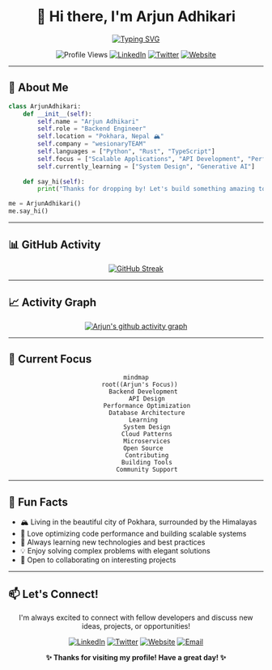 # <div align="center">👋 Hi there, I'm Arjun Adhikari</div>

<div align="center">
  
[![Typing SVG](https://readme-typing-svg.herokuapp.com?font=Fira+Code&weight=600&size=28&pause=1000&color=2F81F7&center=true&vCenter=true&width=600&lines=Backend+Engineer;Python+%26+Rust+Developer;Building+Scalable+Applications;Open+Source+Enthusiast)](https://git.io/typing-svg)

</div>

<div align="center">
  
![Profile Views](https://komarev.com/ghpvc/?username=theArjun&color=blue&style=for-the-badge)
[![LinkedIn](https://img.shields.io/badge/LinkedIn-0077B5?style=for-the-badge&logo=linkedin&logoColor=white)](https://www.linkedin.com/in/thearjun)
[![Twitter](https://img.shields.io/badge/Twitter-1DA1F2?style=for-the-badge&logo=twitter&logoColor=white)](https://twitter.com/iArjunAdhikari)
[![Website](https://img.shields.io/badge/Website-FF7139?style=for-the-badge&logo=Firefox-Browser&logoColor=white)](https://adhikariarjun.com.np)

</div>

---

## 🚀 About Me

```python
class ArjunAdhikari:
    def __init__(self):
        self.name = "Arjun Adhikari"
        self.role = "Backend Engineer"
        self.location = "Pokhara, Nepal 🏔️"
        self.company = "wesionaryTEAM"
        self.languages = ["Python", "Rust", "TypeScript"]
        self.focus = ["Scalable Applications", "API Development", "Performance Optimization"]
        self.currently_learning = ["System Design", "Generative AI"]
    
    def say_hi(self):
        print("Thanks for dropping by! Let's build something amazing together 🚀")

me = ArjunAdhikari()
me.say_hi()
```

---

## 📊 GitHub Activity

<div align="center">
  
[![GitHub Streak](https://streak-stats.demolab.com/?user=theArjun&theme=tokyonight)](https://git.io/streak-stats)

</div>

---

## 📈 Activity Graph

<div align="center">
  
[![Arjun's github activity graph](https://github-readme-activity-graph.vercel.app/graph?username=theArjun&theme=tokyo-night)](https://github.com/ashutosh00710/github-readme-activity-graph)

</div>

---

## 🎯 Current Focus

<div align="center">

```mermaid
mindmap
  root((Arjun's Focus))
    Backend Development
      API Design
      Performance Optimization
      Database Architecture
    Learning
      System Design
      Cloud Patterns
      Microservices
    Open Source
      Contributing
      Building Tools
      Community Support
```

</div>

---

## 🌟 Fun Facts

- 🏔️ Living in the beautiful city of Pokhara, surrounded by the Himalayas
- 🚀 Love optimizing code performance and building scalable systems
- 🌱 Always learning new technologies and best practices
- 💡 Enjoy solving complex problems with elegant solutions
- 🤝 Open to collaborating on interesting projects

---

## 📫 Let's Connect!

<div align="center">

I'm always excited to connect with fellow developers and discuss new ideas, projects, or opportunities!

[![LinkedIn](https://img.shields.io/badge/LinkedIn-Let's_Connect!-0077B5?style=for-the-badge&logo=linkedin&logoColor=white)](https://www.linkedin.com/in/thearjun)
[![Twitter](https://img.shields.io/badge/Twitter-Follow_Me!-1DA1F2?style=for-the-badge&logo=twitter&logoColor=white)](https://twitter.com/iArjunAdhikari)
[![Website](https://img.shields.io/badge/Website-Visit_Me!-FF7139?style=for-the-badge&logo=Firefox-Browser&logoColor=white)](https://adhikariarjun.com.np)
[![Email](https://img.shields.io/badge/Email-Say_Hello!-D14836?style=for-the-badge&logo=gmail&logoColor=white)](mailto:your-email@example.com)

</div>

<div align="center">
  
**✨ Thanks for visiting my profile! Have a great day! ✨**

</div>
